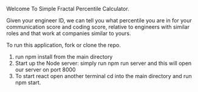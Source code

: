 Welcome To Simple Fractal Percentile Calculator.

Given your engineer ID, we can tell you what percentile you are in for your communication score and coding score, relative to engineers with similar roles and that work at companies similar to yours.

To run this application, fork or clone the repo.
  1. run npm install from the main directory
  2. Start up the Node server: simply run npm run server and this will open our server on port 8000
  3. To start react open another terminal cd into the main directory and run npm start.

